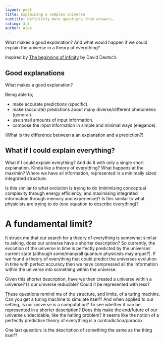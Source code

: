 ```yaml
---
layout: post
title: Explaining a complex universe
subtitle: Definitely more questions than answers… 
rating: 3.5
author: Alex
---
```


What makes a good explanation? And what would happen if we could explain the universe in a theory of everything?

Inspired by [The beginning of infinity](https://www.goodreads.com/book/show/10483171-the-beginning-of-infinity?from_search=true&search_version=service) by David Deutsch.

## Good explanations

What makes a good explanation? 

Being able to;

* make accurate predictions (specific).
* make (accurate) predictions about many diverse/different phenomena (general). 
* use small amounts of input information.
* compose the input information in simple and minimal ways (elegance).

(<my>What is the difference between a an explanation and a prediction?</my>)

## What if I could explain everything? 

What if I could explain everything? And do it with only a single short explanation. Kinda like a theory of everything? What happens at the max/min? Where we have all information, represented in a minimally sized integrated structure.

Is this similar to what evolution is trying to do (minimising conceptual complexity through energy efficiency, and maximising integrated information through memory and experience)? Is this similar to what physicists are trying to do (one equation to describe everything)?

# A fundamental limit?

It struck me that our search for a theory of everything is somewhat similar to asking, does our universe have a shorter description? So currently, the evolution of the universe in time is perfectly predicted by the universes’ current state (although some/many/all quantum physicists may argue?). If we found a theory of everything that could predict the universes evolution in time with perfect accuracy then we have compressed all the information within the universe into something within the universe. 

Given this shorter description, have we then created a universe within a universe? Is our universe reducible? Could it be represented with less?

These questions remind me of the structure, and limits, of a turing machine. Can you get a turing machine to simulate itself? And when applied to our setting, is our universe is a computation? To see whether it can be represented in a shorter description? Does this make the end/future of our universe undecidable, like the halting problem? It seems like the notion of a perfectly predictive theory of everything is a contradiction/paradox.

One last question: Is the description of something the same as the thing itself?
